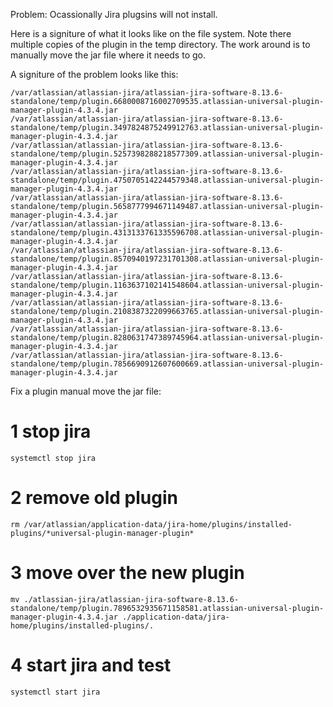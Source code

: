 
Problem: Ocassionally Jira plugsins will not install.

Here is a signiture of what it looks like on the file system. Note there multiple copies of the plugin in the temp directory.
The work around is to manually move the jar file where it needs to go.

A signiture of the problem looks like this: 

```
/var/atlassian/atlassian-jira/atlassian-jira-software-8.13.6-standalone/temp/plugin.6680008716002709535.atlassian-universal-plugin-manager-plugin-4.3.4.jar
/var/atlassian/atlassian-jira/atlassian-jira-software-8.13.6-standalone/temp/plugin.3497824875249912763.atlassian-universal-plugin-manager-plugin-4.3.4.jar
/var/atlassian/atlassian-jira/atlassian-jira-software-8.13.6-standalone/temp/plugin.5257398288218577309.atlassian-universal-plugin-manager-plugin-4.3.4.jar
/var/atlassian/atlassian-jira/atlassian-jira-software-8.13.6-standalone/temp/plugin.4750705142244579348.atlassian-universal-plugin-manager-plugin-4.3.4.jar
/var/atlassian/atlassian-jira/atlassian-jira-software-8.13.6-standalone/temp/plugin.5658777994671149487.atlassian-universal-plugin-manager-plugin-4.3.4.jar
/var/atlassian/atlassian-jira/atlassian-jira-software-8.13.6-standalone/temp/plugin.4313133761335596708.atlassian-universal-plugin-manager-plugin-4.3.4.jar
/var/atlassian/atlassian-jira/atlassian-jira-software-8.13.6-standalone/temp/plugin.8570940197231701308.atlassian-universal-plugin-manager-plugin-4.3.4.jar
/var/atlassian/atlassian-jira/atlassian-jira-software-8.13.6-standalone/temp/plugin.1163637102141548604.atlassian-universal-plugin-manager-plugin-4.3.4.jar
/var/atlassian/atlassian-jira/atlassian-jira-software-8.13.6-standalone/temp/plugin.2108387322099663765.atlassian-universal-plugin-manager-plugin-4.3.4.jar
/var/atlassian/atlassian-jira/atlassian-jira-software-8.13.6-standalone/temp/plugin.8280631747389745964.atlassian-universal-plugin-manager-plugin-4.3.4.jar
/var/atlassian/atlassian-jira/atlassian-jira-software-8.13.6-standalone/temp/plugin.7856690912607600669.atlassian-universal-plugin-manager-plugin-4.3.4.jar
```



Fix a plugin manual move the jar file:

# 1 stop jira 

```
systemctl stop jira
```

# 2 remove old plugin 

```
rm /var/atlassian/application-data/jira-home/plugins/installed-plugins/*universal-plugin-manager-plugin*
```

# 3 move over the new plugin 

```
mv ./atlassian-jira/atlassian-jira-software-8.13.6-standalone/temp/plugin.7896532935671158581.atlassian-universal-plugin-manager-plugin-4.3.4.jar ./application-data/jira-home/plugins/installed-plugins/.
```
# 4 start jira and test

```
systemctl start jira
```

